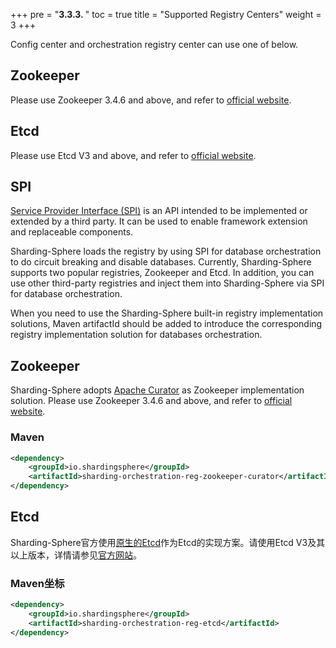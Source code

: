 +++
pre = "<b>3.3.3. </b>"
toc = true
title = "Supported Registry Centers"
weight = 3
+++

Config center and orchestration registry center can use one of below.

## Zookeeper

Please use Zookeeper 3.4.6 and above, and refer to [official website](https://zookeeper.apache.org/).

## Etcd

Please use Etcd V3 and above, and refer to [official website](https://coreos.com/etcd/docs/latest).


## SPI
[Service Provider Interface (SPI)](https://docs.oracle.com/javase/tutorial/sound/SPI-intro.html) is an API intended to be implemented or extended by a third party. It can be used to enable framework extension and replaceable components.

Sharding-Sphere loads the registry by using SPI for database orchestration to do circuit breaking and disable databases. Currently, Sharding-Sphere supports two popular registries, Zookeeper and Etcd. In addition, you can use other third-party registries and inject them into Sharding-Sphere via SPI for database orchestration.

When you need to use the Sharding-Sphere built-in registry implementation solutions, Maven artifactId should be added to introduce the corresponding registry implementation solution for databases orchestration.

## Zookeeper

Sharding-Sphere adopts [Apache Curator](http://curator.apache.org/) as Zookeeper implementation solution. Please use Zookeeper 3.4.6 and above, and refer to [official website](https://zookeeper.apache.org/).

### Maven

```xml
<dependency>
    <groupId>io.shardingsphere</groupId>
    <artifactId>sharding-orchestration-reg-zookeeper-curator</artifactId>
</dependency>
```

## Etcd

Sharding-Sphere官方使用[原生的Etcd](https://coreos.com/etcd/)作为Etcd的实现方案。请使用Etcd V3及其以上版本，详情请参见[官方网站](https://coreos.com/etcd/docs/latest)。

### Maven坐标
```xml
<dependency>
    <groupId>io.shardingsphere</groupId>
    <artifactId>sharding-orchestration-reg-etcd</artifactId>
</dependency>
```
